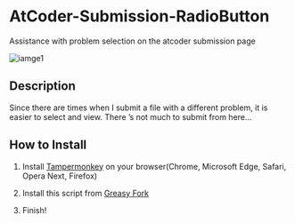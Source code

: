 AtCoder-Submission-RadioButton
====
Assistance with problem selection on the atcoder submission page

![iamge1](https://user-images.githubusercontent.com/56141035/66271740-be7e4800-e89c-11e9-855a-ee70c617f9c7.png)


## Description
Since there are times when I submit a file with a different problem, it is easier to select and view.
There ’s not much to submit from here…



## How to Install
1. Install [Tampermonkey](https://www.tampermonkey.net) on your browser(Chrome, Microsoft Edge, Safari, Opera Next, Firefox)

2. Install this script from [Greasy Fork](https://greasyfork.org/ja/scripts/390828-atcoder-submission-radiobutton)

3. Finish!

